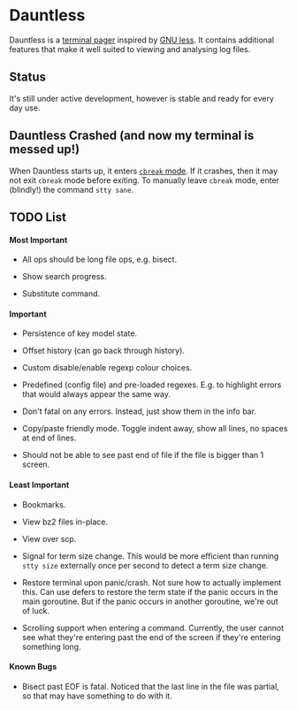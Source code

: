 # Dauntless

Dauntless is a [terminal pager](https://en.wikipedia.org/wiki/Terminal_pager)
inspired by [GNU less](https://www.gnu.org/software/less/). It contains
additional features that make it well suited to viewing and analysing log files.

## Status

It's still under active development, however is stable and ready for every day
use.

## Dauntless Crashed (and now my terminal is messed up!)

When Dauntless starts up, it enters [`cbreak`
mode](https://en.wikipedia.org/wiki/Cooked_mode). If it crashes, then it may
not exit `cbreak` mode before exiting. To manually leave `cbreak` mode, enter
(blindly!) the command `stty sane`.

## TODO List

#### Most Important

* All ops should be long file ops, e.g. bisect.

* Show search progress.

* Substitute command.

#### Important

* Persistence of key model state.

* Offset history (can go back through history).

* Custom disable/enable regexp colour choices.

* Predefined (config file) and pre-loaded regexes. E.g. to highlight errors
  that would always appear the same way.

* Don't fatal on any errors. Instead, just show them in the info bar.

* Copy/paste friendly mode. Toggle indent away, show all lines, no spaces at
  end of lines.

* Should not be able to see past end of file if the file is bigger than 1
  screen.

#### Least Important

* Bookmarks.

* View bz2 files in-place.

* View over scp.

* Signal for term size change. This would be more efficient than running `stty
  size` externally once per second to detect a term size change.

* Restore terminal upon panic/crash. Not sure how to actually implement this.
  Can use defers to restore the term state if the panic occurs in the main
goroutine. But if the panic occurs in another goroutine, we're out of luck.

* Scrolling support when entering a command. Currently, the user cannot see
  what they're entering past the end of the screen if they're entering
something long.

#### Known Bugs

* Bisect past EOF is fatal. Noticed that the last line in the file was partial,
  so that may have something to do with it.
